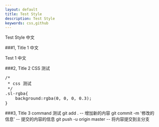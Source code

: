```yaml
---
layout: default
title: Test Style
description: Test Style
keywords: css,github
---
```


Test Style 中文

###1, Title 1 中文

Test 1 中文


###2, Title 2 CSS 测试

<pre class="css" name="colorcode">
/*
 * css 测试
 */
.sl-rgba{
    background:rgba(0, 0, 0, 0.3);
}
</pre>


###3, Title 3 command 测试
    git add . -- 增加新的内容
    git commit -m '修改的信息' -- 提交的内容的信息
    git push -u origin master -- 将内容提交到主分支

